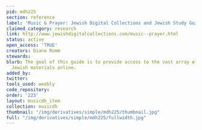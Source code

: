 ```yaml
---
pid: mdh225
section: reference
label: 'Music & Prayer: Jewish Digital Collections and Jewish Study Guides'
claimed_category: research
link: http://www.jewishdigitalcollections.com/music--prayer.html
status: active
open_access: 'TRUE'
creators: Diane Romm
stewards:
blurb: The goal of this guide is to provide access to the vast array of digitized
  Jewish materials online.
added_by:
twitter:
tools_used: weebly
code_repository:
order: '223'
layout: musicdh_item
collection: musicdh
thumbnail: "/img/derivatives/simple/mdh225/thumbnail.jpg"
full: "/img/derivatives/simple/mdh225/fullwidth.jpg"
---
```

